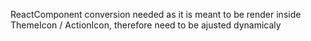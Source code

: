 ReactComponent conversion needed as it is meant to be render inside ThemeIcon /
ActionIcon, therefore need to be ajusted dynamicaly
